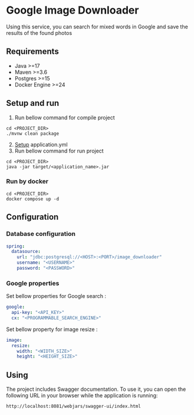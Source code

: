 # Google Image Downloader
Using this service, you can search for mixed words in Google and save the results of the found photos

## Requirements
- Java >=17
- Maven >=3.6
- Postgres >=15
- Docker Engine >=24

## Setup and run

1. Run bellow command for compile project
```shell
cd <PROJECT_DIR>
./mvnw clean package
```

2. [Setup](#configuration) application.yml
3. Run bellow command for run project
```shell
cd <PROJECT_DIR>
java -jar target/<application_name>.jar
```
### Run by docker
```shell
cd <PROJECT_DIR>
docker compose up -d
```

## Configuration

### Database configuration
```yaml
spring:
  datasource:
    url: "jdbc:postgresql://<HOST>:<PORT>/image_downloader"
    username: "<USERNAME>"
    password: "<PASSWORD>"
```

### Google properties
Set bellow properties for Google search :
```yaml
google:
  api-key: "<API_KEY>"
  cx: "<PROGRAMMABLE_SEARCH_ENGINE>"
```
Set bellow property for image resize :
```yaml
image:
  resize:
    width: "<WIDTH_SIZE>"
    height: "<HEIGHT_SIZE>"
```

## Using
The project includes Swagger documentation. To use it, you can open the following URL in your browser while
the application is running:
```http request
http://localhost:8081/webjars/swagger-ui/index.html
```